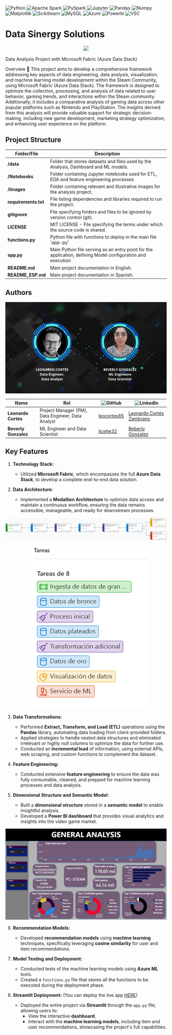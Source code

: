 ![Python](https://img.shields.io/badge/Python-333333?style=flat&logo=python)
![Apache Spark](https://img.shields.io/badge/-Apache%20Spark-333333?style=flat&logo=apache-spark)
![PySpark](https://img.shields.io/badge/-PySpark-333333?style=flat&logo=apache-spark)
![Jupyter](https://img.shields.io/badge/-Jupyter_Notebook-333333?style=flat&logo=jupyter)
![Pandas](https://img.shields.io/badge/-Pandas-333333?style=flat&logo=pandas)
![Numpy](https://img.shields.io/badge/-Numpy-333333?style=flat&logo=numpy)
![Matplotlib](https://img.shields.io/badge/-Matplotlib-333333?style=flat&logo=matplotlib)
![Scikitlearn](https://img.shields.io/badge/-Scikitlearn-333333?style=flat&logo=scikitlearn)
![MySQL](https://img.shields.io/badge/-MySQL-333333?style=flat&logo=mysql)
![Azure](https://img.shields.io/badge/-Microsoft%20Azure-333333?style=flat&logo=microsoft-azure)
![Powerbi](https://img.shields.io/badge/-PowerBI-333333?style=flat&logo=powerbi)
![VSC](https://img.shields.io/badge/Visual_Studio_Code-333333?style=flat&logo=visual%20studio%20code&logoColor=white)


# Data Sinergy Solutions

<p align="center">
  <img src="Images/Portada.gif">
</p>

Data Analysis Project with Microsoft Fabric (Azure Data Stack)

Overview 📝
This project aims to develop a comprehensive framework addressing key aspects of data engineering, data analysis, visualization, and machine learning model development within the Steam Community, using Microsoft Fabric (Azure Data Stack). The framework is designed to optimize the collection, processing, and analysis of data related to user behavior, gaming trends, and interactions within the Steam community. Additionally, it includes a comparative analysis of gaming data across other popular platforms such as Nintendo and PlayStation. The insights derived from this analysis will provide valuable support for strategic decision-making, including new game development, marketing strategy optimization, and enhancing user experience on the platform.

## Project Structure

| Folder/File              | Description                                                                                  |
| ------------------------ | -------------------------------------------------------------------------------------------- |
| **/data**                | Folder that stores datasets and files used by the Analysis,  Dashboard and ML models.                              |
| **/Notebooks**           | Folder containing Jupyter notebooks used for ETL, EDA and feature engineering processes |
| **/Images**              | Folder containing relevant and illustrative images for the analysis project. |
| **requirements.txt**     | File listing dependencies and libraries required to run the project.                           |
| **gitignore**            | File specifying folders and files to be ignored by version control (git).                      |
| **LICENSE**              | MIT LICENSE - File specifying the terms under which the source code is shared.                 |
| **functions.py**         | Python file with functions to deploy in the main file 'app-py' |
| **app.py**              | Main Python file serving as an entry point for the application, defining Model configuration and execution|
| **README.md**            | Main project documentation in English.                                                         |
| **README_ESP.md**        | Main project documentation in Spanish.                                                         |


## Authors

<p align="center">
  <img src="Images/Team.png">
</p>


| Name                     | Rol                                       | ![GitHub](https://img.shields.io/badge/GitHub-181717?style=flat-square&logo=github&logoColor=white)|![LinkedIn](https://img.shields.io/badge/linkedin-%231DA1F2.svg?style=for-the-badge&logo=linkedin&logoColor=white)                |
| ------------------------ | ----------------------------------------- | -------------------------------- |--------------------------------|
| **Leonardo Cortés**      | Project Manager (PM), Data Engineer, Data Analyst   |[leocortes85](https://github.com/leocortes85/)  |[Leonardo Cortés Zambrano](https://www.linkedin.com/in/leonardo-cort%C3%A9s-zambrano/)
| **Beverly Gonzalez**      | ML Engineer and Data Scientist           |[licette32](https://github.com/licette32/) |[Beberly Gonzalez](https://www.linkedin.com/in/beverly-j-l-gonzalez-c/)|

## Key Features

1. **Technology Stack:**
   - Utilized **Microsoft Fabric**, which encompasses the full **Azure Data Stack**, to develop a complete end-to-end data solution.

2. **Data Architecture:**
   - Implemented a **Medallion Architecture** to optimize data access and maintain a continuous workflow, ensuring the data remains accessible, manageable, and ready for downstream processes.

      <p align="center">
  <img src="Images/Medallion.png">
   </p>
   <p align="center">
  <img src="Images/Medallion_flow.png">
   </p>

3. **Data Transformations:**
   - Performed **Extract, Transform, and Load (ETL)** operations using the **Pandas** library, automating data loading from client-provided folders.
   - Applied strategies to handle nested data structures and eliminated irrelevant or highly null columns to optimize the data for further use.
   - Conducted an **incremental load** of information, using external APIs, web scraping, and custom functions to complement the dataset.

4. **Feature Engineering:**
   - Conducted extensive **feature engineering** to ensure the data was fully consumable, cleaned, and prepped for machine learning processes and data analysis.

5. **Dimensional Structure and Semantic Model:**
   - Built a **dimensional structure** stored in a **semantic model** to enable insightful analysis.
   - Developed a **Power BI dashboard** that provides visual analytics and insights into the video game market.
 <p align="center">
  <img src="Images/Dashboard.png">
   </p>


6. **Recommendation Models:**
   - Developed **recommendation models** using **machine learning** techniques, specifically leveraging **cosine similarity** for user and item recommendations.

7. **Model Testing and Deployment:**
   - Conducted tests of the machine learning models using **Azure ML** tools.
   - Created a `functions.py` file that stores all the functions to be executed during the deployment phase.

8. **Streamlit Deployment:** (You can deploy the live app [HERE](https://sinergydatasol.streamlit.app/))
   - Deployed the entire project via **Streamlit** through the `app.py` file, allowing users to:
     - View the interactive **dashboard**.
     - Interact with the **machine learning models**, including item and user recommendations, showcasing the project's full capabilities.
